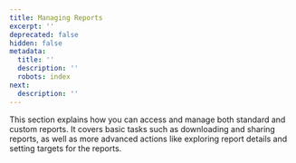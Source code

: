 ```yaml
---
title: Managing Reports
excerpt: ''
deprecated: false
hidden: false
metadata:
  title: ''
  description: ''
  robots: index
next:
  description: ''
---
```

This section explains how you can access and manage both standard and custom reports. It covers basic tasks such as downloading and sharing reports, as well as more advanced actions like exploring report details and setting targets for the reports.
